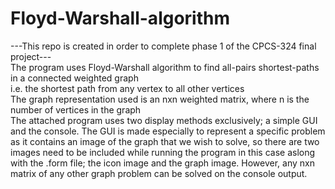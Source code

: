 # Floyd-Warshall-algorithm
---This repo is created in order to complete phase 1 of the CPCS-324 final project---<br/>
The program uses Floyd-Warshall algorithm to find all-pairs shortest-paths in a connected weighted graph<br/>
i.e. the shortest path from any vertex to all other vertices<br/>
The graph representation used is an nxn weighted matrix, where n is the number of vertices in the graph<br/>
The attached program uses two display methods exclusively; a simple GUI and the console. The GUI is made especially to represent a specific problem as it contains an image of the graph that we wish to solve, so there are two images need to be included while running the program in this case aslong with the .form file; the icon image and the graph image. However, any nxn matrix of any other graph problem can be solved on the console output.
